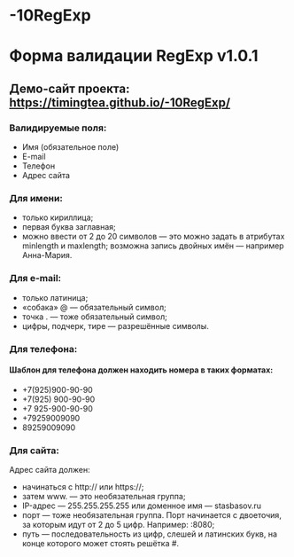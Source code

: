 # -10RegExp
# Форма валидации RegExp v1.0.1
## Демо-сайт проекта: https://timingtea.github.io/-10RegExp/

### Валидируемые поля:
* Имя (обязательное поле)
* E-mail
* Телефон
* Адрес сайта

### Для имени:
* только кириллица;
* первая буква заглавная;
* можно ввести от 2 до 20 символов — это можно задать в атрибутах minlength и maxlength;
возможна запись двойных имён — например  Анна-Мария.
### Для e-mail:
* только латиница;
* «собака» @ — обязательный символ;
* точка . — тоже обязательный символ;
* цифры, подчерк, тире — разрешённые символы.

### Для телефона:
#### Шаблон для телефона должен находить номера в таких форматах:
* +7(925)900-90-90
* +7(925) 900-90-90
* +7 925-900-90-90
* +79259009090
* 89259009090

### Для сайта:
Адрес сайта должен:
* начинаться с http:// или https://;
* затем www. — это необязательная группа;
* IP-адрес — 255.255.255.255 или доменное имя — stasbasov.ru
* порт — тоже необязательная группа. Порт начинается с двоеточия, за которым идут от 2 до 5 цифр. Например: :8080;
* путь — последовательность из цифр, слешей и латинских букв, на конце которого может стоять решётка #.
